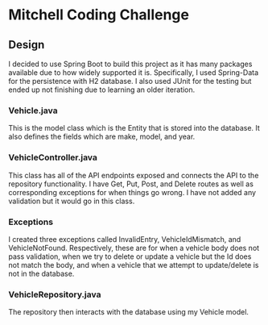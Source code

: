 # Mitchell Coding Challenge

## Design

I decided to use Spring Boot to build this project as it has many packages available due to how widely supported it is. Specifically, I used Spring-Data for the persistence with H2 database. I also used JUnit for the testing but ended up not finishing due to learning an older iteration.


### Vehicle.java
This is the model class which is the Entity that is stored into the database. It also defines the fields which are make, model, and year.


### VehicleController.java
This class has all of the API endpoints exposed and connects the API to the repository functionality. I have Get, Put, Post, and Delete routes as well as corresponding exceptions for when things go wrong. I have not added any validation but it would go in this class.

### Exceptions
I created three exceptions called InvalidEntry, VehicleIdMismatch, and VehicleNotFound. Respectively, these are for when a vehicle body does not pass validation, when we try to delete or update a vehicle but the Id does not match the body, and when a vehicle that we attempt to update/delete is not in the database. 

### VehicleRepository.java
The repository then interacts with the database using my Vehicle model.
